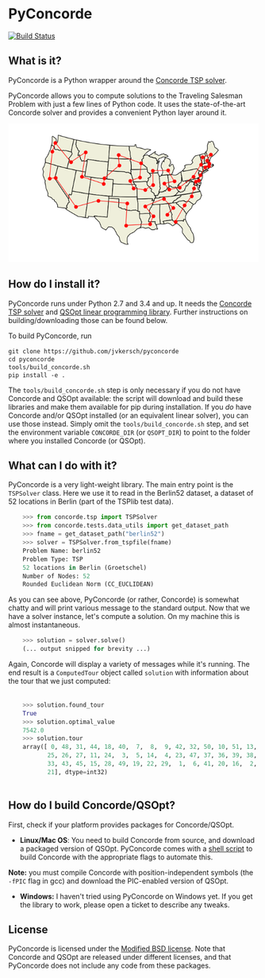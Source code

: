 PyConcorde
==========

[![Build Status](https://travis-ci.org/jvkersch/pyconcorde.svg?branch=master)](https://travis-ci.org/jvkersch/pyconcorde)

What is it?
-----

PyConcorde is a Python wrapper around the [Concorde TSP solver](http://www.math.uwaterloo.ca/tsp/concorde.html).

PyConcorde allows you to compute solutions to the Traveling Salesman Problem with just a few lines of Python code. It uses the state-of-the-art Concorde solver and provides a convenient Python layer around it.

<p align="center">
  <a href="examples/us_state_capitals.py">
	<img src="examples/us_state_capitals.png" alt="US state capital tour"/>
	</a>
</p>

How do I install it?
------

PyConcorde runs under Python 2.7 and 3.4 and up. It needs the [Concorde TSP solver](http://www.math.uwaterloo.ca/tsp/concorde.html) and [QSOpt linear programming library](http://www.math.uwaterloo.ca/~bico/qsopt/). Further instructions on building/downloading those can be found below.

To build PyConcorde, run

    git clone https://github.com/jvkersch/pyconcorde
	cd pyconcorde
	tools/build_concorde.sh
	pip install -e .

The `tools/build_concorde.sh` step is only necessary if you do not have
Concorde and QSOpt available: the script will download and build these
libraries and make them available for pip during installation. If you _do_ have
Concorde and/or QSOpt installed (or an equivalent linear solver), you can use
those instead. Simply omit the `tools/build_concorde.sh` step, and set the
environment variable `CONCORDE_DIR` (or `QSOPT_DIR`) to point to the folder
where you installed Concorde (or QSOpt).

What can I do with it?
-------

PyConcorde is a very light-weight library. The main entry point is the `TSPSolver` class. Here we use it to read in the Berlin52 dataset, a dataset of 52 locations in Berlin (part of the TSPlib test data).

```python
    >>> from concorde.tsp import TSPSolver
    >>> from concorde.tests.data_utils import get_dataset_path
    >>> fname = get_dataset_path("berlin52")
    >>> solver = TSPSolver.from_tspfile(fname)
    Problem Name: berlin52
    Problem Type: TSP
    52 locations in Berlin (Groetschel)
    Number of Nodes: 52
    Rounded Euclidean Norm (CC_EUCLIDEAN)
```    

As you can see above, PyConcorde (or rather, Concorde) is somewhat chatty and will print various message to the standard output. Now that we have a solver instance, let's compute a solution. On my machine this is almost instantaneous.
   
```python    
    >>> solution = solver.solve()
    (... output snipped for brevity ...)
```

Again, Concorde will display a variety of messages while it's running. The end result is a `ComputedTour` object called `solution` with information about the tour that we just computed:

```python
    
    >>> solution.found_tour
    True
    >>> solution.optimal_value
    7542.0
    >>> solution.tour
    array([ 0, 48, 31, 44, 18, 40,  7,  8,  9, 42, 32, 50, 10, 51, 13, 12, 46,
           25, 26, 27, 11, 24,  3,  5, 14,  4, 23, 47, 37, 36, 39, 38, 35, 34,
           33, 43, 45, 15, 28, 49, 19, 22, 29,  1,  6, 41, 20, 16,  2, 17, 30,
           21], dtype=int32)
    
```

How do I build Concorde/QSOpt?
-------

First, check if your platform provides packages for Concorde/QSOpt.

* **Linux/Mac OS**: You need to build Concorde from source, and download a packaged version of QSOpt. PyConcorde comes with a [shell script](tools/build_concorde.sh) to build Concorde with the appropriate flags to automate this.

 **Note:** you must compile Concorde with position-independent symbols (the `-fPIC` flag in gcc) and download the PIC-enabled version of QSOpt.

* **Windows:** I haven't tried using PyConcorde on Windows yet. If you get the library to work, please open a ticket to describe any tweaks.

License
-----

PyConcorde is licensed under the [Modified BSD license](COPYING). Note that Concorde and QSOpt are released under different licenses, and that PyConcorde does not include any code from these packages.
